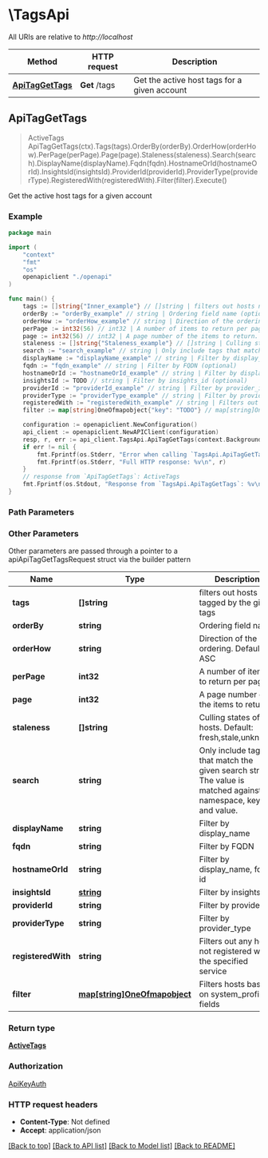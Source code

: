 # \TagsApi

All URIs are relative to *http://localhost*

Method | HTTP request | Description
------------- | ------------- | -------------
[**ApiTagGetTags**](TagsApi.md#ApiTagGetTags) | **Get** /tags | Get the active host tags for a given account



## ApiTagGetTags

> ActiveTags ApiTagGetTags(ctx).Tags(tags).OrderBy(orderBy).OrderHow(orderHow).PerPage(perPage).Page(page).Staleness(staleness).Search(search).DisplayName(displayName).Fqdn(fqdn).HostnameOrId(hostnameOrId).InsightsId(insightsId).ProviderId(providerId).ProviderType(providerType).RegisteredWith(registeredWith).Filter(filter).Execute()

Get the active host tags for a given account



### Example

```go
package main

import (
    "context"
    "fmt"
    "os"
    openapiclient "./openapi"
)

func main() {
    tags := []string{"Inner_example"} // []string | filters out hosts not tagged by the given tags (optional)
    orderBy := "orderBy_example" // string | Ordering field name (optional) (default to "tag")
    orderHow := "orderHow_example" // string | Direction of the ordering. Default to ASC (optional) (default to "ASC")
    perPage := int32(56) // int32 | A number of items to return per page. (optional) (default to 50)
    page := int32(56) // int32 | A page number of the items to return. (optional) (default to 1)
    staleness := []string{"Staleness_example"} // []string | Culling states of the hosts. Default: fresh,stale,unknown (optional) (default to ["fresh","stale","unknown"])
    search := "search_example" // string | Only include tags that match the given search string. The value is matched against namespace, key and value. (optional)
    displayName := "displayName_example" // string | Filter by display_name (optional)
    fqdn := "fqdn_example" // string | Filter by FQDN (optional)
    hostnameOrId := "hostnameOrId_example" // string | Filter by display_name, fqdn, id (optional)
    insightsId := TODO // string | Filter by insights_id (optional)
    providerId := "providerId_example" // string | Filter by provider_id (optional)
    providerType := "providerType_example" // string | Filter by provider_type (optional)
    registeredWith := "registeredWith_example" // string | Filters out any host not registered with the specified service (optional)
    filter := map[string]OneOfmapobject{"key": "TODO"} // map[string]OneOfmapobject | Filters hosts based on system_profile fields (optional)

    configuration := openapiclient.NewConfiguration()
    api_client := openapiclient.NewAPIClient(configuration)
    resp, r, err := api_client.TagsApi.ApiTagGetTags(context.Background()).Tags(tags).OrderBy(orderBy).OrderHow(orderHow).PerPage(perPage).Page(page).Staleness(staleness).Search(search).DisplayName(displayName).Fqdn(fqdn).HostnameOrId(hostnameOrId).InsightsId(insightsId).ProviderId(providerId).ProviderType(providerType).RegisteredWith(registeredWith).Filter(filter).Execute()
    if err != nil {
        fmt.Fprintf(os.Stderr, "Error when calling `TagsApi.ApiTagGetTags``: %v\n", err)
        fmt.Fprintf(os.Stderr, "Full HTTP response: %v\n", r)
    }
    // response from `ApiTagGetTags`: ActiveTags
    fmt.Fprintf(os.Stdout, "Response from `TagsApi.ApiTagGetTags`: %v\n", resp)
}
```

### Path Parameters



### Other Parameters

Other parameters are passed through a pointer to a apiApiTagGetTagsRequest struct via the builder pattern


Name | Type | Description  | Notes
------------- | ------------- | ------------- | -------------
 **tags** | **[]string** | filters out hosts not tagged by the given tags | 
 **orderBy** | **string** | Ordering field name | [default to &quot;tag&quot;]
 **orderHow** | **string** | Direction of the ordering. Default to ASC | [default to &quot;ASC&quot;]
 **perPage** | **int32** | A number of items to return per page. | [default to 50]
 **page** | **int32** | A page number of the items to return. | [default to 1]
 **staleness** | **[]string** | Culling states of the hosts. Default: fresh,stale,unknown | [default to [&quot;fresh&quot;,&quot;stale&quot;,&quot;unknown&quot;]]
 **search** | **string** | Only include tags that match the given search string. The value is matched against namespace, key and value. | 
 **displayName** | **string** | Filter by display_name | 
 **fqdn** | **string** | Filter by FQDN | 
 **hostnameOrId** | **string** | Filter by display_name, fqdn, id | 
 **insightsId** | [**string**](string.md) | Filter by insights_id | 
 **providerId** | **string** | Filter by provider_id | 
 **providerType** | **string** | Filter by provider_type | 
 **registeredWith** | **string** | Filters out any host not registered with the specified service | 
 **filter** | [**map[string]OneOfmapobject**](oneOf&lt;map,object&gt;.md) | Filters hosts based on system_profile fields | 

### Return type

[**ActiveTags**](ActiveTags.md)

### Authorization

[ApiKeyAuth](../README.md#ApiKeyAuth)

### HTTP request headers

- **Content-Type**: Not defined
- **Accept**: application/json

[[Back to top]](#) [[Back to API list]](../README.md#documentation-for-api-endpoints)
[[Back to Model list]](../README.md#documentation-for-models)
[[Back to README]](../README.md)


